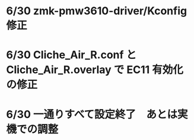 # 6/30 zmk-pmw3610-driver/Kconfig 修正

# 6/30 Cliche_Air_R.conf と Cliche_Air_R.overlay で EC11 有効化の修正

# 6/30 一通りすべて設定終了　あとは実機での調整
